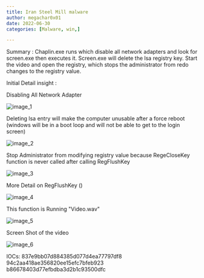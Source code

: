 ```yaml
---
title: Iran Steel Mill malware
author: megachar0x01
date: 2022-06-30
categories: [Malware, win,]

---
```



Summary :  Chaplin.exe runs which disable all network adapters and look for screen.exe then executes it. Screen.exe will delete the lsa registry key. Start the video and open the registry, which stops the administrator from redo changes to the registry value. 


Initial Detail insight :


Disabling All Network Adapter

<img src="https://i.imgur.com/5mnPdo7.png" alt="image_1">



Deleting lsa entry  will  make the computer  unusable after a force reboot (windows will be in a boot loop and will not be able to get to the login screen)


<img src="https://i.imgur.com/9U8VE6h.png" alt="image_2">
     

Stop Administrator from modifying  registry value because RegeCloseKey function is never called  after calling RegFlushKey 

<img src="https://i.imgur.com/u5wBhHW.png" alt="image_3">


More Detail on RegFlushKey ()

<img src="https://i.imgur.com/K0ikXAw.png" alt="image_4">

This function is Running "Video.wav" 

<img src="https://i.imgur.com/oOLiNWT.png" alt="image_5">

Screen Shot of the video 

<img src="https://i.imgur.com/wWNXWnr.png" alt="image_6">


IOCs:
837e9bb07d884385d077d4ea77797df8
94c2aa418ae356820ee15efc7bfeb923
b86678403d77efbdba3d2b1c93500dfc
